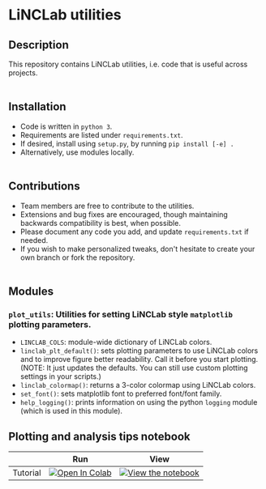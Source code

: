 # LiNCLab utilities

## Description
This repository contains LiNCLab utilities, i.e. code that is useful across projects.  
&nbsp;

## Installation
- Code is written in `python 3`.
- Requirements are listed under `requirements.txt`.  
- If desired, install using `setup.py`, by running `pip install [-e] .` 
- Alternatively, use modules locally.  
&nbsp;


## Contributions
- Team members are free to contribute to the utilities.  
- Extensions and bug fixes are encouraged, though maintaining backwards compatibility is best, when possible.
- Please document any code you add, and update `requirements.txt` if needed.
- If you wish to make personalized tweaks, don't hesitate to create your own branch or fork the repository.  
&nbsp;


## Modules
### `plot_utils`: Utilities for setting LiNCLab style `matplotlib` plotting parameters.
- `LINCLAB_COLS`: module-wide dictionary of LiNCLab colors.
- `linclab_plt_default()`: sets plotting parameters to use LiNCLab colors and to improve figure better readability. Call it before you start plotting. (NOTE: It just updates the defaults. You can still use custom plotting settings in your scripts.)
 - `linclab_colormap()`: returns a 3-color colormap using LiNCLab colors.
 - `set_font()`: sets matplotlib font to preferred font/font family.
 - `help_logging()`: prints information on using the python `logging` module (which is used in this module).
&nbsp;


 ## Plotting and analysis tips notebook
|   | Run | View |
| - | --- | ---- |
| Tutorial | [![Open In Colab](https://colab.research.google.com/assets/colab-badge.svg)](https://colab.research.google.com/github/linclab/linclab_utils/blob/main/plotting_tips.ipynb) | [![View the notebook](https://img.shields.io/badge/render-nbviewer-orange.svg)](https://nbviewer.jupyter.org/github/linclab/linclab_utils/blob/main/plotting_tips.ipynb?flush_cache=true) | 

